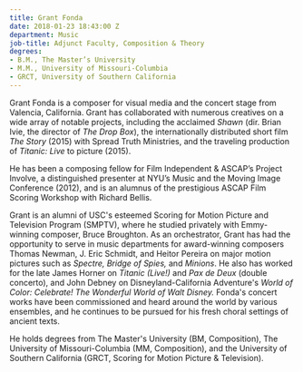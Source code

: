 ```yaml
---
title: Grant Fonda
date: 2018-01-23 18:43:00 Z
department: Music
job-title: Adjunct Faculty, Composition & Theory
degrees:
- B.M., The Master’s University
- M.M., University of Missouri-Columbia
- GRCT, University of Southern California
---
```


Grant Fonda is a composer for visual media and the concert stage from Valencia, California. Grant has collaborated with numerous creatives on a wide array of notable projects, including the acclaimed *Shawn* (dir. Brian Ivie, the director of *The Drop Box*), the internationally distributed short film *The Story* (2015) with Spread Truth Ministries, and the traveling production of *Titanic: Live* to picture (2015).

He has been a composing fellow for Film Independent & ASCAP’s Project Involve, a distinguished presenter at NYU’s Music and the Moving Image Conference (2012), and is an alumnus of the prestigious ASCAP Film Scoring Workshop with Richard Bellis.

Grant is an alumni of USC's esteemed Scoring for Motion Picture and Television Program (SMPTV), where he studied privately with Emmy-winning composer, Bruce Broughton. As an orchestrator, Grant has had the opportunity to serve in music departments for award-winning composers Thomas Newman, J. Eric Schmidt, and Heitor Pereira on major motion pictures such as *Spectre, Bridge of Spies,* and *Minions*. He also has worked for the late James Horner on *Titanic (Live!)* and *Pax de Deux* (double concerto), and John Debney on Disneyland-California Adventure's *World of Color: Celebrate! The Wonderful World of Walt Disney.* Fonda's concert works have been commissioned and heard around the world by various ensembles, and he continues to be pursued for his fresh choral settings of ancient texts.

He holds degrees from The Master's University (BM, Composition), The University of Missouri-Columbia (MM, Composition), and the University of Southern California (GRCT, Scoring for Motion Picture & Television).